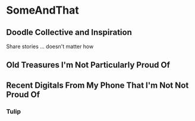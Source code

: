 # SomeAndThat
## Doodle Collective and Inspiration
Share stories ... doesn't matter how
## Old Treasures I'm Not Particularly Proud Of




## Recent Digitals From My Phone That I'm Not Not Proud Of
### Tulip
